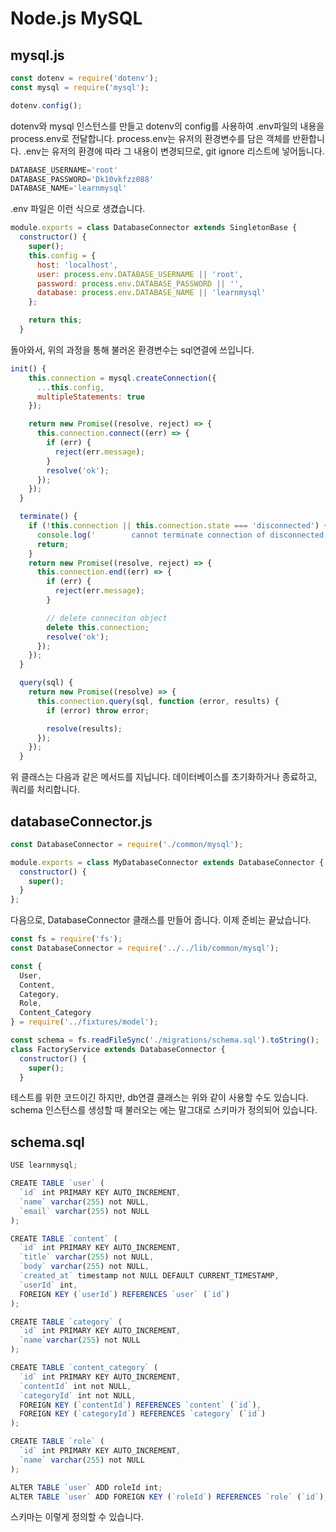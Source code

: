 # Node.js MySQL

## mysql.js

```jsx
const dotenv = require('dotenv');
const mysql = require('mysql');

dotenv.config();
```

dotenv와 mysql 인스턴스를 만들고 dotenv의 config를 사용하여 .env파일의 내용을 process.env로 전달합니다. process.env는 유저의 환경변수를 담은 객체를 반환합니다. .env는 유저의 환경에 따라 그 내용이 변경되므로, git ignore 리스트에 넣어둡니다.

```jsx
DATABASE_USERNAME='root'
DATABASE_PASSWORD='Dk10vkfzz088'
DATABASE_NAME='learnmysql'
```

.env 파일은 이런 식으로 생겼습니다. 

```jsx
module.exports = class DatabaseConnector extends SingletonBase {
  constructor() {
    super();
    this.config = {
      host: 'localhost',
      user: process.env.DATABASE_USERNAME || 'root',
      password: process.env.DATABASE_PASSWORD || '',
      database: process.env.DATABASE_NAME || 'learnmysql'
    };

    return this;
  }
```

돌아와서, 위의 과정을 통해 불러온 환경변수는 sql연결에 쓰입니다.

```jsx
init() {
    this.connection = mysql.createConnection({
      ...this.config,
      multipleStatements: true
    });

    return new Promise((resolve, reject) => {
      this.connection.connect((err) => {
        if (err) {
          reject(err.message);
        }
        resolve('ok');
      });
    });
  }

  terminate() {
    if (!this.connection || this.connection.state === 'disconnected') {
      console.log('        cannot terminate connection of disconnected state.');
      return;
    }
    return new Promise((resolve, reject) => {
      this.connection.end((err) => {
        if (err) {
          reject(err.message);
        }

        // delete conneciton object
        delete this.connection;
        resolve('ok');
      });
    });
  }

  query(sql) {
    return new Promise((resolve) => {
      this.connection.query(sql, function (error, results) {
        if (error) throw error;

        resolve(results);
      });
    });
  }
```

위 클래스는 다음과 같은 메서드를 지닙니다. 데이터베이스를 초기화하거나 종료하고, 쿼리를 처리합니다.

## databaseConnector.js

```jsx
const DatabaseConnector = require('./common/mysql');

module.exports = class MyDatabaseConnector extends DatabaseConnector {
  constructor() {
    super();
  }
};
```

다음으로, DatabaseConnector 클래스를 만들어 줍니다. 이제 준비는 끝났습니다.

```jsx
const fs = require('fs');
const DatabaseConnector = require('../../lib/common/mysql');

const {
  User,
  Content,
  Category,
  Role,
  Content_Category
} = require('../fixtures/model');

const schema = fs.readFileSync('./migrations/schema.sql').toString();
class FactoryService extends DatabaseConnector {
  constructor() {
    super();
  }
```

테스트를 위한 코드이긴 하지만, db연결 클래스는 위와 같이 사용할 수도 있습니다.  schema 인스턴스를 생성할 때 불러오는 에는 말그대로 스키마가 정의되어 있습니다.

## schema.sql

```jsx
USE learnmysql;

CREATE TABLE `user` (
  `id` int PRIMARY KEY AUTO_INCREMENT,
  `name` varchar(255) not NULL,
  `email` varchar(255) not NULL
);

CREATE TABLE `content` (
  `id` int PRIMARY KEY AUTO_INCREMENT,
  `title` varchar(255) not NULL,
  `body` varchar(255) not NULL, 
  `created_at` timestamp not NULL DEFAULT CURRENT_TIMESTAMP,
  `userId` int,
  FOREIGN KEY (`userId`) REFERENCES `user` (`id`)
);

CREATE TABLE `category` (
  `id` int PRIMARY KEY AUTO_INCREMENT,
  `name`varchar(255) not NULL
);

CREATE TABLE `content_category` (
  `id` int PRIMARY KEY AUTO_INCREMENT,
  `contentId` int not NULL,
  `categoryId` int not NULL,
  FOREIGN KEY (`contentId`) REFERENCES `content` (`id`),
  FOREIGN KEY (`categoryId`) REFERENCES `category` (`id`)
);

CREATE TABLE `role` (
  `id` int PRIMARY KEY AUTO_INCREMENT,
  `name` varchar(255) not NULL
);

ALTER TABLE `user` ADD roleId int;
ALTER TABLE `user` ADD FOREIGN KEY (`roleId`) REFERENCES `role` (`id`);
```

스키마는 이렇게 정의할 수 있습니다.
